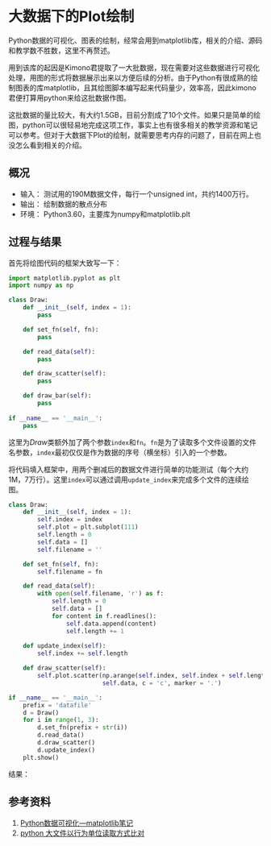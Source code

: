 # 大数据下的Plot绘制

Python数据的可视化、图表的绘制，经常会用到matplotlib库，相关的介绍、源码和教学数不胜数，这里不再赘述。

用到该库的起因是Kimono君提取了一大批数据，现在需要对这些数据进行可视化处理，用图的形式将数据展示出来以方便后续的分析。由于Python有很成熟的绘制图表的库matplotlib，且其绘图脚本编写起来代码量少，效率高，因此kimono君便打算用python来给这批数据作图。

这批数据的量比较大，有大约1.5GB，目前分割成了10个文件。如果只是简单的绘图，python可以很轻易地完成这项工作，事实上也有很多相关的教学资源和笔记可以参考。但对于大数据下Plot的绘制，就需要思考内存的问题了，目前在网上也没怎么看到相关的介绍。

## 概况

- 输入： 测试用的190M数据文件，每行一个unsigned int，共约1400万行。
- 输出： 绘制数据的散点分布
- 环境： Python3.60，主要库为numpy和matplotlib.plt

## 过程与结果

首先将绘图代码的框架大致写一下：

```python
import matplotlib.pyplot as plt
import numpy as np

class Draw:
    def __init__(self, index = 1):
        pass

    def set_fn(self, fn):
        pass

    def read_data(self):
        pass

    def draw_scatter(self):
        pass

    def draw_bar(self):
        pass
        
if __name__ == '__main__':
	pass
```

这里为*Draw*类额外加了两个参数`index`和`fn`。`fn`是为了读取多个文件设置的文件名参数，`index`最初仅仅是作为数据的序号（横坐标）引入的一个参数。

将代码填入框架中，用两个删减后的数据文件进行简单的功能测试（每个大约1M，7万行）。这里`index`可以通过调用`update_index`来完成多个文件的连续绘图。

```python
class Draw:
	def __init__(self, index = 1):
        self.index = index
        self.plot = plt.subplot(111)
        self.length = 0
        self.data = []
        self.filename = ''

    def set_fn(self, fn):
        self.filename = fn

    def read_data(self):
        with open(self.filename, 'r') as f:
            self.length = 0
            self.data = []
            for content in f.readlines():
                self.data.append(content)
                self.length += 1
                    
    def update_index(self):
        self.index += self.length

    def draw_scatter(self):
        self.plot.scatter(np.arange(self.index, self.index + self.length),
                          self.data, c = 'c', marker = '.')

if __name__ == '__main__':
	prefix = 'datafile'
	d = Draw()
	for i in range(1, 3):
		d.set_fn(prefix + str(i))
		d.read_data()
	    d.draw_scatter()
	    d.update_index()
	plt.show()
```

结果：

## 参考资料

1. [Python数据可视化—matplotlib笔记](https://blog.csdn.net/qq_34264472/article/details/53814635)
1. [python 大文件以行为单位读取方式比对](https://www.cnblogs.com/aicro/p/3371986.html)